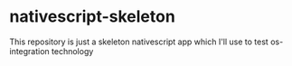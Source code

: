 # nativescript-skeleton
This repository is just a skeleton nativescript app which I'll use to test os-integration technology
